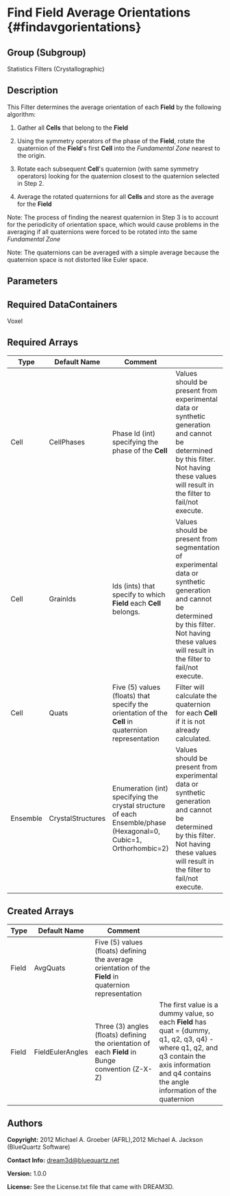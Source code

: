 Find Field Average Orientations {#findavgorientations}
======

## Group (Subgroup) ##
Statistics Filters (Crystallographic)

## Description ##
This Filter determines the average orientation of each **Field** by the following algorithm:



1. Gather all **Cells** that belong to the **Field**

2. Using the symmetry operators of the phase of the **Field**, rotate the quaternion of the **Field**'s first **Cell** into the *Fundamental Zone* nearest to the origin. 
3. Rotate each subsequent **Cell**'s quaternion (with same symmetry operators) looking for the quaternion closest to the quaternion selected in Step 2.

4. Average the rotated quaternions for all **Cells** and store as the average for the **Field**



Note: The process of finding the nearest quaternion in Step 3 is to account for the periodicity of orientation space, which would cause problems in the averaging if all quaternions were forced to be rotated into the same *Fundamental Zone* 


Note: The quaternions can be averaged with a simple average because the quaternion space is not distorted like Euler space.  


## Parameters ##

## Required DataContainers ##
Voxel

## Required Arrays ##

| Type | Default Name | Comment | |
|------|--------------|---------|--|
| Cell | CellPhases | Phase Id (int) specifying the phase of the **Cell** | Values should be present from experimental data or synthetic generation and cannot be determined by this filter. Not having these values will result in the filter to fail/not execute. |
| Cell | GrainIds | Ids (ints) that specify to which **Field** each **Cell** belongs. | Values should be present from segmentation of experimental data or synthetic generation and cannot be determined by this filter. Not having these values will result in the filter to fail/not execute. |
| Cell | Quats | Five (5) values (floats) that specify the orientation of the **Cell** in quaternion representation | Filter will calculate the quaternion for each **Cell** if it is not already calculated. |
| Ensemble | CrystalStructures | Enumeration (int) specifying the crystal structure of each Ensemble/phase (Hexagonal=0, Cubic=1, Orthorhombic=2) | Values should be present from experimental data or synthetic generation and cannot be determined by this filter. Not having these values will result in the filter to fail/not execute. |

## Created Arrays ##

| Type | Default Name | Comment |  |
|------|--------------|---------|--|
| Field | AvgQuats | Five (5) values (floats) defining the average orientation of the **Field** in quaternion representation | |
| Field | FieldEulerAngles | Three (3) angles (floats) defining the orientation of each **Field** in Bunge convention (Z-X-Z) | The first value is a dummy value, so each **Field** has quat = {dummy, q1, q2, q3, q4} - where q1, q2, and q3 contain the axis information and q4 contains the angle information of the quaternion |

## Authors ##

**Copyright:** 2012 Michael A. Groeber (AFRL),2012 Michael A. Jackson (BlueQuartz Software)

**Contact Info:** dream3d@bluequartz.net

**Version:** 1.0.0

**License:**  See the License.txt file that came with DREAM3D.



